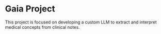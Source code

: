 # Gaia Project

This project is focused on developing a custom LLM to extract and interpret medical concepts from clinical notes.